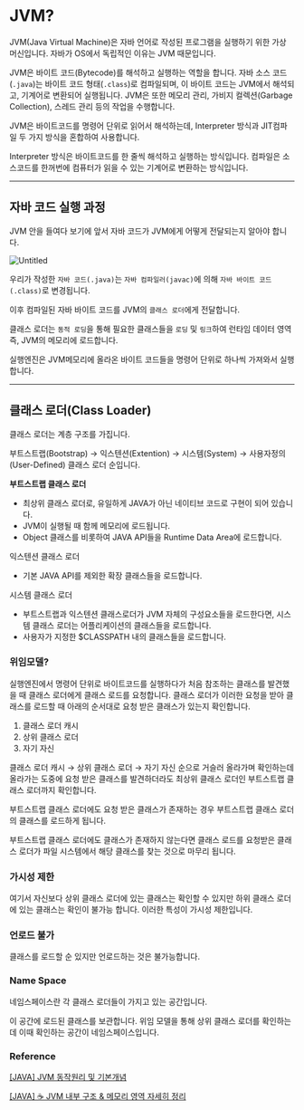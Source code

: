 # JVM?

JVM(Java Virtual Machine)은 자바 언어로 작성된 프로그램을 실행하기 위한 가상 머신입니다. 자바가 OS에서 독립적인 이유는 JVM 때문입니다.

JVM은 바이트 코드(Bytecode)를 해석하고 실행하는 역할을 합니다. 자바 소스 코드(`.java`)는 바이트 코드 형태(`.class`)로 컴파일되며, 이 바이트 코드는 JVM에서 해석되고, 기계어로 변환되어 실행됩니다. JVM은 또한 메모리 관리, 가비지 컬렉션(Garbage Collection), 스레드 관리 등의 작업을 수행합니다.

JVM은 바이트코드를 명령어 단위로 읽어서 해석하는데, Interpreter 방식과 JIT컴파일 두 가지 방식을 혼합하여 사용합니다.

Interpreter 방식은 바이트코드를 한 줄씩 해석하고 실행하는 방식입니다. 컴파일은 소스코드를 한꺼번에 컴퓨터가 읽을 수 있는 기계어로 변환하는 방식입니다.

---

## 자바 코드 실행 과정

JVM 안을 들여다 보기에 앞서 자바 코드가 JVM에게 어떻게 전달되는지 알아야 합니다.

![Untitled](https://s3-us-west-2.amazonaws.com/secure.notion-static.com/47c075b4-1961-4028-9c9c-b05007eafbcf/Untitled.png)

우리가 작성한 `자바 코드(.java)`는 `자바 컴파일러(javac)`에 의해 `자바 바이트 코드(.class)`로 변경됩니다.

이후 컴파일된 자바 바이트 코드를 JVM의 `클래스 로더`에게 전달합니다.

클래스 로더는 `동적 로딩`을 통해 필요한 클래스들을 `로딩` 및 `링크`하여 런타임 데이터 영역 즉, JVM의 메모리에 로드합니다.

실행엔진은 JVM메모리에 올라온 바이트 코드들을 명령어 단위로 하나씩 가져와서 실행합니다.

---

## 클래스 로더(Class Loader)

클래스 로더는 계층 구조를 가집니다.

부트스트랩(Bootstrap) → 익스텐션(Extention) → 시스템(System) → 사용자정의(User-Defined) 클래스 로더 순입니다.

**부트스트랩 클래스 로더**

- 최상위 클래스 로더로, 유일하게 JAVA가 아닌 네이티브 코드로 구현이 되어 있습니다.
- JVM이 실행될 때 함께 메모리에 로드됩니다.
- Object 클래스를 비롯하여 JAVA API들을 Runtime Data Area에 로드합니다.

익스텐션 클래스 로더

- 기본 JAVA API를 제외한 확장 클래스들을 로드합니다.

시스템 클래스 로더

- 부트스트랩과 익스텐션 클래스로더가 JVM 자체의 구성요소들을 로드한다면, 시스템 클래스 로더는 어플리케이션의 클래스들을 로드합니다.
- 사용자가 지정한 $CLASSPATH 내의 클래스들을 로드합니다.

### 위임모델?

실행엔진에서 명령어 단위로 바이트코드를 실행하다가 처음 참조하는 클래스를 발견했을 때 클래스 로더에게 클래스 로드를 요청합니다. 클래스 로더가 이러한 요청을 받아 클래스를 로드할 때 아래의 순서대로 요청 받은 클래스가 있는지 확인합니다.

1. 클래스 로더 캐시
2. 상위 클래스 로더
3. 자기 자신

클래스 로더 캐시 → 상위 클래스 로더 → 자기 자신 순으로 거슬러 올라가며 확인하는데 올라가는 도중에 요청 받은 클래스를 발견하더라도 최상위 클래스 로더인 부트스트랩 클래스 로더까지 확인합니다.

부트스트랩 클래스 로더에도 요청 받은 클래스가 존재하는 경우 부트스트랩 클래스 로더의 클래스를 로드하게 됩니다.

부트스트랩 클래스 로더에도 클래스가 존재하지 않는다면 클래스 로드를 요청받은 클래스 로더가 파일 시스템에서 해당 클래스를 찾는 것으로 마무리 됩니다.

### 가시성 제한

여기서 자신보다 상위 클래스 로더에 있는 클래스는 확인할 수 있지만 하위 클래스 로더에 있는 클래스는 확인이 불가능 합니다. 이러한 특성이 가시성 제한입니다.

### 언로드 불가

클래스를 로드할 순 있지만 언로드하는 것은 불가능합니다.

### Name Space

네임스페이스란 각 클래스 로더들이 가지고 있는 공간입니다.

이 공간에 로드된 클래스를 보관합니다. 위임 모델을 통해 상위 클래스 로더를 확인하는데 이때 확인하는 공간이 네임스페이스입니다.

### Reference

[[JAVA] JVM 동작원리 및 기본개념](https://steady-snail.tistory.com/67)

[[JAVA] ☕ JVM 내부 구조 & 메모리 영역 자세히 정리](https://inpa.tistory.com/entry/JAVA-☕-JVM-내부-구조-메모리-영역-심화편)